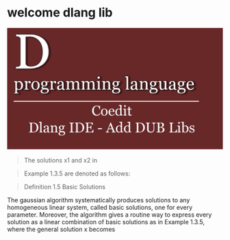 # welcome dlang lib

![dlanglib](/matrix/gnu/img/dlanglib.jpg)


> The solutions x1 and x2 in 

> Example 1.3.5 are denoted as follows:

> Definition 1.5 Basic Solutions

The gaussian algorithm systematically produces solutions to any homogeneous linear system,
called basic solutions, one for every parameter.
Moreover, the algorithm gives a routine way to express every solution as a linear combination of basic
solutions as in Example 1.3.5, where the general solution x becomes
